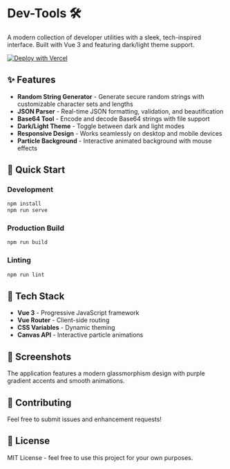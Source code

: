 # Dev-Tools 🛠️

A modern collection of developer utilities with a sleek, tech-inspired interface. Built with Vue 3 and featuring dark/light theme support.

[![Deploy with Vercel](https://vercel.com/button)](https://vercel.com/new/clone?repository-url=https://github.com/your-username/dev-tools)

## ✨ Features

- **Random String Generator** - Generate secure random strings with customizable character sets and lengths
- **JSON Parser** - Real-time JSON formatting, validation, and beautification
- **Base64 Tool** - Encode and decode Base64 strings with file support
- **Dark/Light Theme** - Toggle between dark and light modes
- **Responsive Design** - Works seamlessly on desktop and mobile devices
- **Particle Background** - Interactive animated background with mouse effects

## 🚀 Quick Start

### Development
```bash
npm install
npm run serve
```

### Production Build
```bash
npm run build
```

### Linting
```bash
npm run lint
```

## 🎨 Tech Stack

- **Vue 3** - Progressive JavaScript framework
- **Vue Router** - Client-side routing
- **CSS Variables** - Dynamic theming
- **Canvas API** - Interactive particle animations

## 📱 Screenshots

The application features a modern glassmorphism design with purple gradient accents and smooth animations.

## 🤝 Contributing

Feel free to submit issues and enhancement requests!

## 📄 License

MIT License - feel free to use this project for your own purposes.
